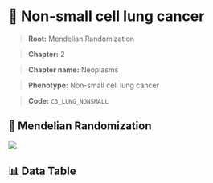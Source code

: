 # 🧪 Non-small cell lung cancer

> **Root:** Mendelian Randomization

> **Chapter:** 2  

> **Chapter name:** Neoplasms

> **Phenotype:** Non-small cell lung cancer  

> **Code:** `C3_LUNG_NONSMALL`

## 🧬 Mendelian Randomization  

<img src="/MR/Figures/Forward/C3_LUNG_NONSMALL.png"/>

## 📊 Data Table

<CsvTableMRF src="/MR_Data/Forward/C3_LUNG_NONSMALL.csv"/>
